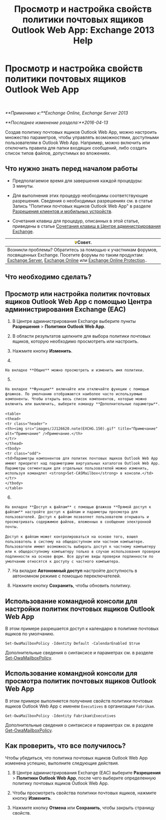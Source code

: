 ﻿---
title: 'Просмотр и настройка свойств политики почтовых ящиков Outlook Web App: Exchange 2013 Help'
TOCTitle: Просмотр и настройка свойств политики почтовых ящиков Outlook Web App
ms:assetid: be012ffe-8fdb-4fb7-aebd-78b3a55593fa
ms:mtpsurl: https://technet.microsoft.com/ru-ru/library/Dd351097(v=EXCHG.150)
ms:contentKeyID: 50489014
ms.date: 04/30/2018
mtps_version: v=EXCHG.150
ms.translationtype: HT
---

# Просмотр и настройка свойств политики почтовых ящиков Outlook Web App

 

_**Применимо к:**Exchange Online, Exchange Server 2013_

_**Последнее изменение раздела:**2016-04-13_

Создав политику почтовых ящиков Outlook Web App, можно настроить множество параметров, чтобы управлять возможностями, доступными пользователям в Outlook Web App. Например, можно включить или отключить правила для папки входящих сообщений, либо создать список типов файлов, допустимых во вложениях.

## Что нужно знать перед началом работы

  - Предполагаемое время для завершения каждой процедуры: 3 минуты.

  - Для выполнения этих процедур необходимы соответствующие разрешения. Сведения о необходимых разрешениях см. в статье Запись "Политики почтовых ящиков Outlook Web App" в разделе [Разрешения клиентов и мобильных устройств](clients-and-mobile-devices-permissions-exchange-2013-help.md).

  - Сочетания клавиш для процедур, описанных в этой статье, приведены в статье [Сочетания клавиш в Центре администрирования Exchange](keyboard-shortcuts-in-the-exchange-admin-center-exchange-online-protection-help.md).

<table>
<thead>
<tr class="header">
<th><img src="images/Bb124558.tip(EXCHG.150).gif" title="Совет" alt="Совет" />Совет.</th>
</tr>
</thead>
<tbody>
<tr class="odd">
<td>Возникли проблемы? Обратитесь за помощью к участникам форумов, посвященных Exchange. Посетите форумы по таким продуктам: <a href="https://go.microsoft.com/fwlink/p/?linkid=60612">Exchange Server</a>, <a href="https://go.microsoft.com/fwlink/p/?linkid=267542">Exchange Online</a> или <a href="https://go.microsoft.com/fwlink/p/?linkid=285351">Exchange Online Protection</a>..</td>
</tr>
</tbody>
</table>


## Что необходимо сделать?

## Просмотр или настройка политик почтовых ящиков Outlook Web App с помощью Центра администрирования Exchange (EAC)

1.  В Центре администрирования Exchange выберите пункты **Разрешения** \> **Политики Outlook Web App**.

2.  В области результатов щелкните для выбора политики почтовых ящиков, которую необходимо просмотреть или настроить.

3.  Нажмите кнопку **Изменить**.

4.  
    
    На вкладке **Общие** можно просмотреть и изменить имя политики.

5.  
    
    На вкладке **Функции** включайте или отключайте функции с помощью флажков. По умолчанию отображаются наиболее часто используемые компоненты. Чтобы открыть весь список компонентов, которые можно включить или выключить, выберите команду **Дополнительные параметры**.
    
    <table>
    <thead>
    <tr class="header">
    <th><img src="images/JJ126620.note(EXCHG.150).gif" title="Примечание" alt="Примечание" />Примечание.</th>
    </tr>
    </thead>
    <tbody>
    <tr class="odd">
    <td>Параметры компонентов для политик почтовых ящиков Outlook Web App имеют приоритет над параметрами виртуальных каталогов Outlook Web App. Параметры сегментации для отдельных пользователей можно изменить, используя командлет <strong>Set-CASMailbox</strong> в консоли.</td>
    </tr>
    </tbody>
    </table>


6.  
    
    На вкладке **Доступ к файлам** с помощью флажков **Прямой доступ к файлам** настройте доступ к файлам и параметры просмотра для пользователей. Доступ к файлам позволяет пользователю открывать и просматривать содержимое файлов, вложенных в сообщение электронной почты.
    
    Доступ к файлам может контролироваться на основе того, вошел пользователь в систему на общедоступном или частном компьютере. Пользователи имеют возможность выбирать доступ к частному компьютеру или к общедоступному компьютеру только в случае использования проверки подлинности на основе форм. Все другие виды проверки подлинности по умолчанию относятся к доступу с частного компьютера.

7.  На вкладке **Автономный доступ** настройте доступность в автономном режиме с помощью переключателей.

8.  Нажмите кнопку **Сохранить**, чтобы обновить политику.

## Использование командной консоли для настройки политик почтовых ящиков Outlook Web App

В этом примере разрешается доступ к календарю в политике почтовых ящиков по умолчанию.

    Set-OwaMailboxPolicy -Identity Default -CalendarEnabled $true

Дополнительные сведения о синтаксисе и параметрах см. в разделе [Set-OwaMailboxPolicy](https://technet.microsoft.com/ru-ru/library/dd297989\(v=exchg.150\)).

## Использование командной консоли для просмотра политик почтовых ящиков Outlook Web App

В этом примере выполняется получение свойств политики почтовых ящиков Outlook Web App с именем `Executives` в организации `Fabrikam`.

    Get-OwaMailboxPolicy -Identity Fabrikam\Executives

Дополнительные сведения о синтаксисе и параметрах см. в разделе [Get-OwaMailboxPolicy](https://technet.microsoft.com/ru-ru/library/dd351095\(v=exchg.150\)).

## Как проверить, что все получилось?

Чтобы убедиться, что политика почтовых ящиков Outlook Web App изменена успешно, выполните следующие действия.

1.  В Центре администрирования Exchange (EAC) выберите **Разрешения** \> **Политики Outlook Web App**, после чего выберите определенную политику почтовых ящиков Outlook Web App.

2.  Чтобы просмотреть свойства политики почтовых ящиков, нажмите кнопку **Изменить**.

3.  Нажмите кнопку **Отмена** или **Сохранить**, чтобы закрыть страницу свойств.

